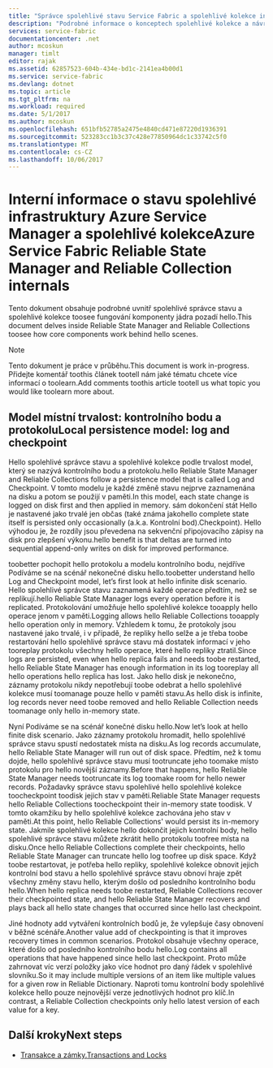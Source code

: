 ```yaml
---
title: "Správce spolehlivé stavu Service Fabric a spolehlivé kolekce internals aaaAzure | Microsoft Docs"
description: "Podrobné informace o konceptech spolehlivé kolekce a návrhu v Azure Service Fabric."
services: service-fabric
documentationcenter: .net
author: mcoskun
manager: timlt
editor: rajak
ms.assetid: 62857523-604b-434e-bd1c-2141ea4b00d1
ms.service: service-fabric
ms.devlang: dotnet
ms.topic: article
ms.tgt_pltfrm: na
ms.workload: required
ms.date: 5/1/2017
ms.author: mcoskun
ms.openlocfilehash: 651bfb52785a2475e4840cd471e87220d1936391
ms.sourcegitcommit: 523283cc1b3c37c428e77850964dc1c33742c5f0
ms.translationtype: MT
ms.contentlocale: cs-CZ
ms.lasthandoff: 10/06/2017
---
```

# <a name="azure-service-fabric-reliable-state-manager-and-reliable-collection-internals"></a><span data-ttu-id="e6a60-103">Interní informace o stavu spolehlivé infrastruktury Azure Service Manager a spolehlivé kolekce</span><span class="sxs-lookup"><span data-stu-id="e6a60-103">Azure Service Fabric Reliable State Manager and Reliable Collection internals</span></span>
<span data-ttu-id="e6a60-104">Tento dokument obsahuje podrobné uvnitř spolehlivé správce stavu a spolehlivé kolekce toosee fungování komponenty jádra pozadí hello.</span><span class="sxs-lookup"><span data-stu-id="e6a60-104">This document delves inside Reliable State Manager and Reliable Collections toosee how core components work behind hello scenes.</span></span>

> [!NOTE]
> <span data-ttu-id="e6a60-105">Tento dokument je práce v průběhu.</span><span class="sxs-lookup"><span data-stu-id="e6a60-105">This document is work in-progress.</span></span> <span data-ttu-id="e6a60-106">Přidejte komentář toothis článek tootell nám jaké tématu chcete více informací o toolearn.</span><span class="sxs-lookup"><span data-stu-id="e6a60-106">Add comments toothis article tootell us what topic you would like toolearn more about.</span></span>
>

##  <a name="local-persistence-model-log-and-checkpoint"></a><span data-ttu-id="e6a60-107">Model místní trvalost: kontrolního bodu a protokolu</span><span class="sxs-lookup"><span data-stu-id="e6a60-107">Local persistence model: log and checkpoint</span></span>
<span data-ttu-id="e6a60-108">Hello spolehlivé správce stavu a spolehlivé kolekce podle trvalost model, který se nazývá kontrolního bodu a protokolu.</span><span class="sxs-lookup"><span data-stu-id="e6a60-108">hello Reliable State Manager and Reliable Collections follow a persistence model that is called Log and Checkpoint.</span></span>
<span data-ttu-id="e6a60-109">V tomto modelu je každé změně stavu nejprve zaznamenána na disku a potom se použijí v paměti.</span><span class="sxs-lookup"><span data-stu-id="e6a60-109">In this model, each state change is logged on disk first and then applied in memory.</span></span>
<span data-ttu-id="e6a60-110">sám dokončení stát Hello je nastavené jako trvalé jen občas (také známa jako</span><span class="sxs-lookup"><span data-stu-id="e6a60-110">hello complete state itself is persisted only occasionally (a.k.a.</span></span> <span data-ttu-id="e6a60-111">Kontrolní bod).</span><span class="sxs-lookup"><span data-stu-id="e6a60-111">Checkpoint).</span></span>
<span data-ttu-id="e6a60-112">Hello výhodou je, že rozdíly jsou převedena na sekvenční připojovacího zápisy na disk pro zlepšení výkonu.</span><span class="sxs-lookup"><span data-stu-id="e6a60-112">hello benefit is that deltas are turned into sequential append-only writes on disk for improved performance.</span></span>

<span data-ttu-id="e6a60-113">toobetter pochopit hello protokolu a modelu kontrolního bodu, nejdříve Podíváme se na scénář nekonečné disku hello.</span><span class="sxs-lookup"><span data-stu-id="e6a60-113">toobetter understand hello Log and Checkpoint model, let’s first look at hello infinite disk scenario.</span></span>
<span data-ttu-id="e6a60-114">Hello spolehlivé správce stavu zaznamená každé operace předtím, než se replikují.</span><span class="sxs-lookup"><span data-stu-id="e6a60-114">hello Reliable State Manager logs every operation before it is replicated.</span></span>
<span data-ttu-id="e6a60-115">Protokolování umožňuje hello spolehlivé kolekce tooapply hello operace jenom v paměti.</span><span class="sxs-lookup"><span data-stu-id="e6a60-115">Logging allows hello Reliable Collections tooapply hello operation only in memory.</span></span>
<span data-ttu-id="e6a60-116">Vzhledem k tomu, že protokoly jsou nastavené jako trvalé, i v případě, že repliky hello selže a je třeba toobe restartování hello spolehlivé správce stavu má dostatek informací v jeho tooreplay protokolu všechny hello operace, které hello repliky ztratil.</span><span class="sxs-lookup"><span data-stu-id="e6a60-116">Since logs are persisted, even when hello replica fails and needs toobe restarted, hello Reliable State Manager has enough information in its log tooreplay all hello operations hello replica has lost.</span></span>
<span data-ttu-id="e6a60-117">Jako hello disk je nekonečno, záznamy protokolu nikdy nepotřebují toobe odebrat a hello spolehlivé kolekce musí toomanage pouze hello v paměti stavu.</span><span class="sxs-lookup"><span data-stu-id="e6a60-117">As hello disk is infinite, log records never need toobe removed and hello Reliable Collection needs toomanage only hello in-memory state.</span></span>

<span data-ttu-id="e6a60-118">Nyní Podíváme se na scénář konečné disku hello.</span><span class="sxs-lookup"><span data-stu-id="e6a60-118">Now let’s look at hello finite disk scenario.</span></span>
<span data-ttu-id="e6a60-119">Jako záznamy protokolu hromadit, hello spolehlivé správce stavu spustí nedostatek místa na disku.</span><span class="sxs-lookup"><span data-stu-id="e6a60-119">As log records accumulate, hello Reliable State Manager will run out of disk space.</span></span>
<span data-ttu-id="e6a60-120">Předtím, než k tomu dojde, hello spolehlivé správce stavu musí tootruncate jeho toomake místo protokolu pro hello novější záznamy.</span><span class="sxs-lookup"><span data-stu-id="e6a60-120">Before that happens, hello Reliable State Manager needs tootruncate its log toomake room for hello newer records.</span></span>
<span data-ttu-id="e6a60-121">Požadavky správce stavu spolehlivé hello spolehlivé kolekce toocheckpoint toodisk jejich stav v paměti.</span><span class="sxs-lookup"><span data-stu-id="e6a60-121">Reliable State Manager requests hello Reliable Collections toocheckpoint their in-memory state toodisk.</span></span>
<span data-ttu-id="e6a60-122">V tomto okamžiku by hello spolehlivé kolekce zachována jeho stav v paměti.</span><span class="sxs-lookup"><span data-stu-id="e6a60-122">At this point, hello Reliable Collections' would persist its in-memory state.</span></span>
<span data-ttu-id="e6a60-123">Jakmile spolehlivé kolekce hello dokončit jejich kontrolní body, hello spolehlivé správce stavu můžete zkrátit hello protokolu toofree místa na disku.</span><span class="sxs-lookup"><span data-stu-id="e6a60-123">Once hello Reliable Collections complete their checkpoints, hello Reliable State Manager can truncate hello log toofree up disk space.</span></span>
<span data-ttu-id="e6a60-124">Když toobe restartovat, je potřeba hello repliky, spolehlivé kolekce obnovit jejich kontrolní bod stavu a hello spolehlivé správce stavu obnoví hraje zpět všechny změny stavu hello, kterým došlo od posledního kontrolního bodu hello.</span><span class="sxs-lookup"><span data-stu-id="e6a60-124">When hello replica needs toobe restarted, Reliable Collections recover their checkpointed state, and hello Reliable State Manager recovers and plays back all hello state changes that occurred since hello last checkpoint.</span></span>

<span data-ttu-id="e6a60-125">Jiné hodnoty add vytváření kontrolních bodů je, že vylepšuje časy obnovení v běžné scénáře.</span><span class="sxs-lookup"><span data-stu-id="e6a60-125">Another value add of checkpointing is that it improves recovery times in common scenarios.</span></span> <span data-ttu-id="e6a60-126">Protokol obsahuje všechny operace, které došlo od posledního kontrolního bodu hello.</span><span class="sxs-lookup"><span data-stu-id="e6a60-126">Log contains all operations that have happened since hello last checkpoint.</span></span>
<span data-ttu-id="e6a60-127">Proto může zahrnovat víc verzí položky jako více hodnot pro daný řádek v spolehlivé slovníku.</span><span class="sxs-lookup"><span data-stu-id="e6a60-127">So it may include multiple versions of an item like multiple values for a given row in Reliable Dictionary.</span></span>
<span data-ttu-id="e6a60-128">Naproti tomu kontrolní body spolehlivé kolekce hello pouze nejnovější verze jednotlivých hodnot pro klíč.</span><span class="sxs-lookup"><span data-stu-id="e6a60-128">In contrast, a Reliable Collection checkpoints only hello latest version of each value for a key.</span></span>

## <a name="next-steps"></a><span data-ttu-id="e6a60-129">Další kroky</span><span class="sxs-lookup"><span data-stu-id="e6a60-129">Next steps</span></span>
* [<span data-ttu-id="e6a60-130">Transakce a zámky.</span><span class="sxs-lookup"><span data-stu-id="e6a60-130">Transactions and Locks</span></span>](service-fabric-reliable-services-reliable-collections-transactions-locks.md)

